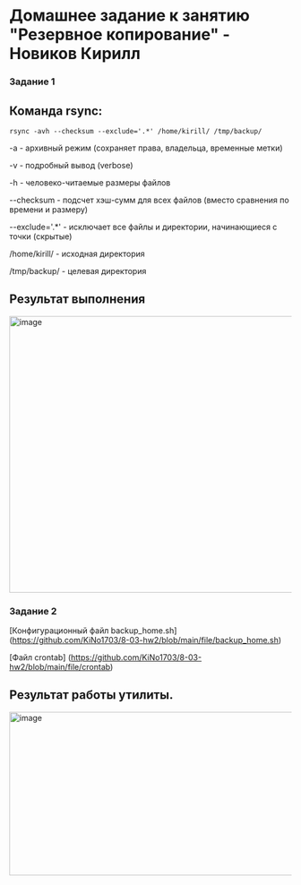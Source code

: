# Домашнее задание к занятию "Резервное копирование" - Новиков Кирилл

### Задание 1

## Команда rsync:

`rsync -avh --checksum --exclude='.*' /home/kirill/ /tmp/backup/`

-a - архивный режим (сохраняет права, владельца, временные метки)

-v - подробный вывод (verbose)

-h - человеко-читаемые размеры файлов

--checksum - подсчет хэш-сумм для всех файлов (вместо сравнения по времени и размеру)

--exclude='.*' - исключает все файлы и директории, начинающиеся с точки (скрытые)

/home/kirill/ - исходная директория 

/tmp/backup/ - целевая директория


## Результат выполнения
<img width="726" height="494" alt="image" src="https://github.com/user-attachments/assets/1e2cf001-8c24-4593-9990-f8a87ff1591d" />

### Задание 2

[Конфигурационный файл backup_home.sh] (https://github.com/KiNo1703/8-03-hw2/blob/main/file/backup_home.sh)

[Файл crontab] (https://github.com/KiNo1703/8-03-hw2/blob/main/file/crontab)

## Результат работы утилиты.

<img width="813" height="292" alt="image" src="https://github.com/user-attachments/assets/8f9d24aa-cc12-429a-9eda-2198d203458b" />

